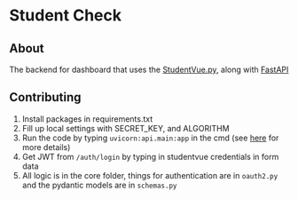 # Student Check

## About
The backend for dashboard that uses the [StudentVue.py](https://github.com/StudentVue/StudentVue.py), along with [FastAPI](https://fastapi.tiangolo.com/)

## Contributing
1. Install packages in requirements.txt 
2. Fill up local settings with SECRET_KEY, and ALGORITHM
3. Run the code by typing `uvicorn:api.main:app` in the cmd (see [here](https://fastapi.tiangolo.com/tutorial/first-steps/) for more details)
4. Get JWT from `/auth/login` by typing in studentvue credentials in form data
5. All logic is in the core folder, things for authentication are in `oauth2.py` and the pydantic models are in `schemas.py`
